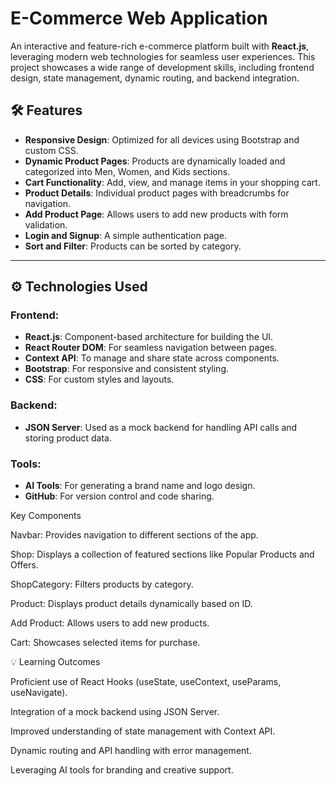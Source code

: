 # E-Commerce Web Application

An interactive and feature-rich e-commerce platform built with **React.js**, leveraging modern web technologies for seamless user experiences. This project showcases a wide range of development skills, including frontend design, state management, dynamic routing, and backend integration.

## 🛠 Features
- **Responsive Design**: Optimized for all devices using Bootstrap and custom CSS.
- **Dynamic Product Pages**: Products are dynamically loaded and categorized into Men, Women, and Kids sections.
- **Cart Functionality**: Add, view, and manage items in your shopping cart.
- **Product Details**: Individual product pages with breadcrumbs for navigation.
- **Add Product Page**: Allows users to add new products with form validation.
- **Login and Signup**: A simple authentication page.
- **Sort and Filter**: Products can be sorted by category.

---

## ⚙️ Technologies Used
### Frontend:
- **React.js**: Component-based architecture for building the UI.
- **React Router DOM**: For seamless navigation between pages.
- **Context API**: To manage and share state across components.
- **Bootstrap**: For responsive and consistent styling.
- **CSS**: For custom styles and layouts.

### Backend:
- **JSON Server**: Used as a mock backend for handling API calls and storing product data.

### Tools:
- **AI Tools**: For generating a brand name and logo design.
- **GitHub**: For version control and code sharing.


Key Components

Navbar: Provides navigation to different sections of the app.

Shop: Displays a collection of featured sections like Popular Products and Offers.

ShopCategory: Filters products by category.

Product: Displays product details dynamically based on ID.

Add Product: Allows users to add new products.

Cart: Showcases selected items for purchase.


💡 Learning Outcomes

Proficient use of React Hooks (useState, useContext, useParams, useNavigate).

Integration of a mock backend using JSON Server.

Improved understanding of state management with Context API.

Dynamic routing and API handling with error management.

Leveraging AI tools for branding and creative support.



